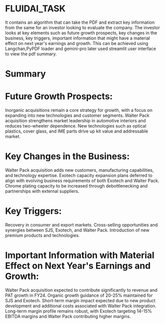# FLUIDAI_TASK

It contains an algorithm that can take the PDF and extract key information from the same for an investor looking to evaluate the company. 
The investor looks at key elements such as future growth prospects, key changes in the business, key triggers, important information that might have a material effect on next year's earnings and growth. 
This can be achieved using Langchan,PyPDF loader and gemini-pro later used streamlit user interface to view the pdf summary.

# Summary

# Future Growth Prospects:

Inorganic acquisitions remain a core strategy for growth, with a focus on expanding into new technologies and customer segments.
Walter Pack acquisition strengthens market leadership in automotive interiors and reduces two-wheeler dependence.
New technologies such as optical plastics, cover glass, and IME parts drive up kit value and addressable market.

# Key Changes in the Business:

Walter Pack acquisition adds new customers, manufacturing capabilities, and technology expertise.
Exotech capacity expansion plans deferred to align with evolving business requirements of both Exotech and Walter Pack.
Chrome plating capacity to be increased through debottlenecking and partnerships with external suppliers.

# Key Triggers:

Recovery in consumer and export markets.
Cross-selling opportunities and synergies between SJS, Exotech, and Walter Pack.
Introduction of new premium products and technologies.

# Important Information with Material Effect on Next Year's Earnings and Growth:

Walter Pack acquisition expected to contribute significantly to revenue and PAT growth in FY24.
Organic growth guidance of 20-25% maintained for SJS and Exotech.
Short-term margin impact expected due to new product development and additional costs associated with Walter Pack integration.
Long-term margin profile remains robust, with Exotech targeting 14-15% EBITDA margins and Walter Pack contributing higher margins.
